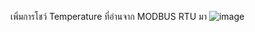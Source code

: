 เพิ่มการโชว์ Temperature ที่อ่านจาก MODBUS RTU มา
![image](https://user-images.githubusercontent.com/81642936/138072070-956dfaa8-cc21-4203-bce3-b5e4bdcc7969.png)

